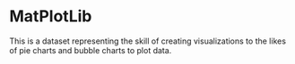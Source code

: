 # MatPlotLib
This is a dataset representing the skill of creating visualizations to the likes of pie charts and bubble charts to plot data.
